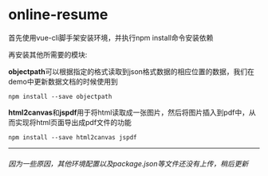 # online-resume

首先使用vue-cli脚手架安装环境，并执行npm install命令安装依赖

再安装其他所需要的模块:

**objectpath**可以根据指定的格式读取到json格式数据的相应位置的数据，我们在demo中更新数据文档的时候使用到
```
npm install --save objectpath
```
**html2canvas**和**jspdf**用于将html读取成一张图片，然后将图片插入到pdf中，从而实现将html页面导出成pdf文件的功能
```
npm install --save html2canvas jspdf
```

--------------------------
###### 因为一些原因，其他环境配置以及package.json等文件还没有上传，稍后更新
